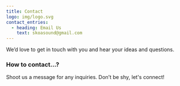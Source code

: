 ```yaml
---
title: Contact
logo: img/logo.svg
contact_entries:
  - heading: Email Us
    text: skoasound@gmail.com
---
```

We’d love to get in touch with you and hear your ideas and
questions.  

<h3 class="f4 b lh-title mb2">How to contact…?</h3>

Shoot us a message for any inquiries. Don’t be shy, let's connect!